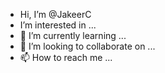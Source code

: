 -  Hi, I’m @JakeerC
-  I’m interested in ...
- 🌱 I’m currently learning ...
- 💞️ I’m looking to collaborate on ...
- 📫 How to reach me ...

<!---
JakeerC/JakeerC is a ✨ special ✨ repository because its `README.md` (this file) appears on your GitHub profile.
You can click the Preview link to take a look at your changes.
--->
